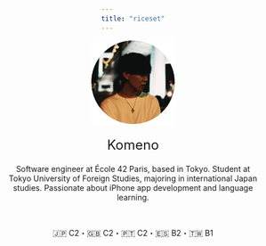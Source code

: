 ```yaml
---
title: "riceset"
---
```


<div style="text-align: center; padding: 0 20px;">
  <img src="media/index/icon.png" alt="icon" width="150" />
  <div style="font-size: 24px; margin-top: 20px;">
    Komeno
  </div>
  <p style="margin-top: 20px;">
    Software engineer at École 42 Paris, based in Tokyo. Student at Tokyo University of Foreign Studies, majoring in international Japan studies. Passionate about iPhone app development and language learning.
  </p>
  <br>
  <p>
    🇯🇵 C2・🇬🇧 C2・🇵🇹 C2・🇪🇸 B2・🇹🇼 B1
  </p>
</div>

<style>
  body {
    margin: 0;
    padding: 0;
    display: flex;
    flex-direction: column;
    justify-content: center;
    align-items: center;
    min-height: 100vh;
  }
  body > div {
    width: fit-content;
    max-width: 100%;
    box-sizing: border-box;
  }
</style>
